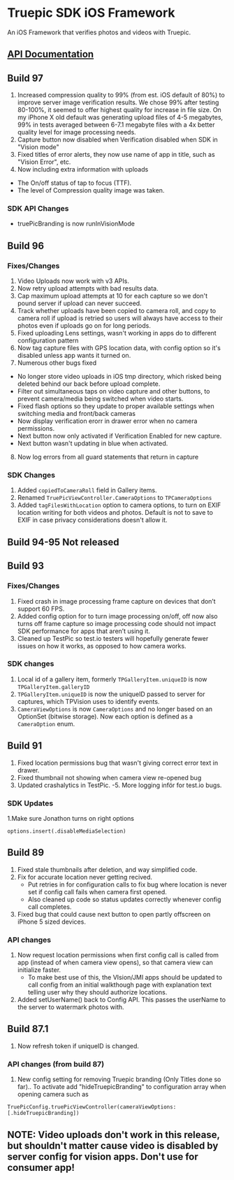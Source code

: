 Truepic SDK iOS Framework
=
An iOS Framework that verifies photos and videos with Truepic.

## [API Documentation](Truepic_iOS_SDK.pdf)

## Build 97
1. Increased compression quality to 99% (from est. iOS default of 80%) to improve server image verification results. 
We chose 99% after testing 80-100%, it seemed to offer highest quality for increase in file size. On my iPhone X old default was generating upload files of 4-5 megabytes, 99% in tests averaged between 6-7.1 megabyte files with a 4x better quality level for image processing needs.
2. Capture button now disabled when Verification disabled when SDK in "Vision mode"
2. Fixed titles of error alerts, they now use name of app in title, such as "Vision Error", etc.
3. Now including extra information with uploads 
-  The On/off status of tap to focus (TTF).
-  The level of Compression quality image was taken.

### SDK API Changes
- truePicBranding is now runInVisionMode

## Build 96
### Fixes/Changes
1. Video Uploads now work with v3 APIs.
2. Now retry upload attempts with bad results data.
3. Cap maximum upload attempts at 10 for each capture so we don't pound server if upload can never succeed. 
4. Track whether uploads have been copied to camera roll, and copy to camera roll if upload is retried so users will always have access to their photos even if uploads go on for long periods.
5. Fixed uploading Lens settings, wasn't working in apps do to different configuration pattern
6. Now tag capture files with GPS location data, with config option so it's disabled unless app wants it turned on.
7. Numerous other bugs fixed 
* No longer store video uploads in iOS tmp directory, which risked being deleted behind our back before upload complete.
* Filter out simultaneous taps on video capture and other buttons, to prevent camera/media being switched when video starts.
* Fixed flash options so they update to proper available settings when switching media and front/back cameras
* Now display verification erorr in  drawer error when no camera permissions.
* Next button now only activated if Verification Enabled for new capture.
* Next button wasn't updating in blue when activated.
8. Now log errors from all guard statements that return in capture

###  SDK Changes
1. Added ```copiedToCameraRoll``` field in Gallery items.
2. Renamed  ```TruePicViewController.CameraOptions``` to ```TPCameraOptions```
3. Added ```tagFilesWithLocation``` option to camera options, to turn on EXIF location writing for both videos and photos. Default is not to save to EXIF in case privacy considerations doesn't allow it.

## Build 94-95 Not released

## Build 93
### Fixes/Changes
1. Fixed crash in image processing frame capture on devices that don’t support 60 FPS.
2. Added config option for to turn image processing on/off, off now also turns off frame capture so image processing code should not impact SDK performance for apps that aren’t using it.
3. Cleaned up TestPic so test.io testers will hopefully generate fewer issues on how it works, as opposed to how camera works.

### SDK changes
1. Local id of a gallery item, formerly ```TPGalleryItem.uniqueID```  is now  ```TPGalleryItem.galleryID```
2. ```TPGalleryItem.uniqueID``` is now the  uniqueID passed to server for captures, which TPVision uses to identify events.
3. ```CameraViewOptions``` is now ```CameraOptions``` and no longer based on an OptionSet (bitwise storage). Now each option is defined as a ```CameraOption``` enum.

## Build 91
1. Fixed location permissions bug that wasn't giving correct error text in drawer.
3. Fixed thumbnail not showing when camera view re-opened bug
4. Updated crashalytics in TestPic.
-5. More logging inför for test.io bugs.

### SDK Updates
1.Make sure Jonathon turns on right options
```options.insert(.hideTruepicBranding)
options.insert(.disableMediaSelection)
```

## Build 89
1. Fixed stale thumbnails after deletion, and way simplified code.
2. Fix for accurate location never getting recived.
    - Put retries in for configuration calls to fix bug where location is never set if config call fails when camera first opened. 
    - Also cleaned up code so status updates correctly whenever config call completes.
3. Fixed bug that could cause next button to open partly offscreen on iPhone 5 sized devices.

###  API changes 
1. Now request location permissions when first config call is called from app (instead of when camera view opens), so that camera view can initialize faster.
    - To make best use of this, the VIsion/JMI apps should be updated to call config from an initial walkthough page with explanation text telling user why they should authorize locations. 
2.  Added setUserName() back to Config API. This passes the userName to the server to watermark photos with.

## Build 87.1
1. Now refresh token if uniqueID is changed.

###  API changes (from build 87)
1.  New config setting for removing Truepic branding (Only Titles done so far)..
To activate add "hideTruepicBranding" to configuration array when opening camera such as 
```
TruePicConfig.truePicViewController(cameraViewOptions: [.hideTruepicBranding])
```


## NOTE: Video uploads don't work in this release, but shouldn't matter cause video is disabled by server config for vision apps. Don't use for consumer app!
